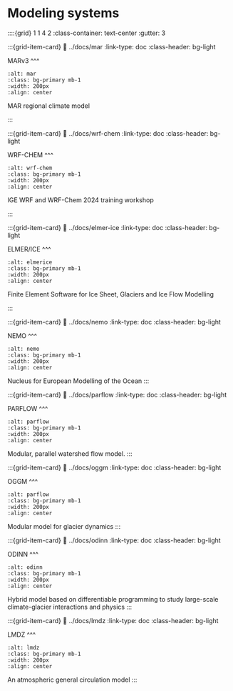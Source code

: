 # Modeling systems


::::{grid} 1 1 4 2
:class-container: text-center 
:gutter: 3

:::{grid-item-card} 
:link: ../docs/mar
:link-type: doc
:class-header: bg-light

MARv3
^^^
```{image} ../images/mar.png
:alt: mar
:class: bg-primary mb-1
:width: 200px
:align: center
```

MAR regional climate model

:::


:::{grid-item-card} 
:link: ../docs/wrf-chem
:link-type: doc
:class-header: bg-light

WRF-CHEM
^^^
```{image} ../images/wrf-chem.jpg
:alt: wrf-chem
:class: bg-primary mb-1
:width: 200px
:align: center
```

IGE WRF and WRF-Chem 2024 training workshop

:::

:::{grid-item-card} 
:link: ../docs/elmer-ice
:link-type: doc
:class-header: bg-light

ELMER/ICE
^^^
```{image} ../images/elmerice.jpg
:alt: elmerice
:class: bg-primary mb-1
:width: 200px
:align: center
```

Finite Element Software for Ice Sheet, Glaciers and Ice Flow Modelling

:::

:::{grid-item-card} 
:link: ../docs/nemo
:link-type: doc
:class-header: bg-light

NEMO
^^^
```{image} ../images/nemo.png
:alt: nemo
:class: bg-primary mb-1
:width: 200px
:align: center
```

Nucleus for European Modelling of the Ocean
:::

:::{grid-item-card} 
:link: ../docs/parflow
:link-type: doc
:class-header: bg-light

PARFLOW
^^^
```{image} ../images/parflow.jpg
:alt: parflow
:class: bg-primary mb-1
:width: 200px
:align: center
```

Modular, parallel watershed flow model.
:::

:::{grid-item-card} 
:link: ../docs/oggm
:link-type: doc
:class-header: bg-light

OGGM
^^^
```{image} ../images/oggm.png
:alt: parflow
:class: bg-primary mb-1
:width: 200px
:align: center
```
Modular model for glacier dynamics
:::

:::{grid-item-card} 
:link: ../docs/odinn
:link-type: doc
:class-header: bg-light

ODINN
^^^
```{image} ../images/odinn_logo.png
:alt: odinn
:class: bg-primary mb-1
:width: 200px
:align: center
```
Hybrid model based on differentiable programming to study large-scale climate-glacier interactions and physics
:::

:::{grid-item-card} 
:link: ../docs/lmdz
:link-type: doc
:class-header: bg-light

LMDZ
^^^
```{image} ../images/logo_ldmz.png
:alt: lmdz
:class: bg-primary mb-1
:width: 200px
:align: center
```
An atmospheric general circulation model 
:::
